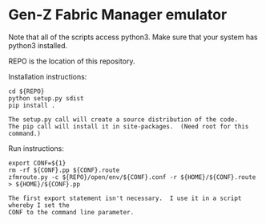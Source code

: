 # Gen-Z Fabric Manager emulator

Note that all of the scripts access python3.  Make sure that your system has
python3 installed.

REPO is the location of this repository.


Installation instructions:

	cd ${REPO}
	python setup.py sdist
	pip install .

	The setup.py call will create a source distribution of the code.
	The pip call will install it in site-packages.  (Need root for this command.)


Run instructions:

	export CONF=${1}
	rm -rf ${CONF}.pp ${CONF}.route
	zfmroute.py -c ${REPO}/open/env/${CONF}.conf -r ${HOME}/${CONF}.route > ${HOME}/${CONF}.pp

	The first export statement isn't necessary.  I use it in a script whereby I set the
	CONF to the command line parameter.

